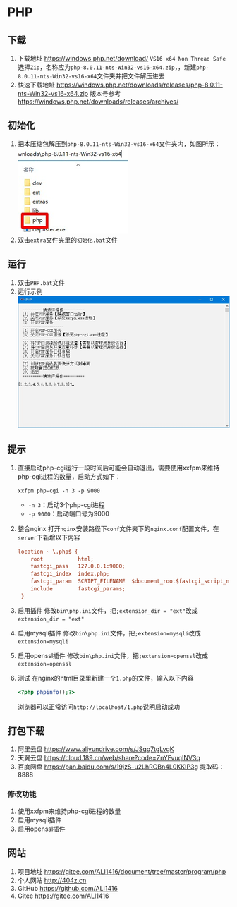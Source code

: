 # PHP

## 下载

1. 下载地址 <https://windows.php.net/download/> `VS16 x64 Non Thread Safe`选择`Zip`，名称应为`php-8.0.11-nts-Win32-vs16-x64.zip`，，新建`php-8.0.11-nts-Win32-vs16-x64`文件夹并把文件解压进去
2. 快速下载地址 <https://windows.php.net/downloads/releases/php-8.0.11-nts-Win32-vs16-x64.zip> 版本号参考 <https://windows.php.net/downloads/releases/archives/>

## 初始化

1. 把本压缩包解压到`php-8.0.11-nts-Win32-vs16-x64`文件夹内，如图所示：  
![初始化示例](img/初始化示例.jpg)
2. 双击`extra`文件夹里的`初始化.bat`文件

## 运行

1. 双击`PHP.bat`文件
2. 运行示例  
![运行示例](img/运行示例.jpg)

## 提示

1. 直接启动php-cgi运行一段时间后可能会自动退出，需要使用xxfpm来维持php-cgi进程的数量，启动方式如下：

   ```dos
   xxfpm php-cgi -n 3 -p 9000
   ```

   - `-n 3`：启动3个php-cgi进程
   - `-p 9000`：启动端口号为9000
2. 整合nginx
   打开`nginx`安装路径下`conf`文件夹下的`nginx.conf`配置文件，在`server`下新增以下内容

   ```ini
   location ~ \.php$ {
       root           html;
       fastcgi_pass   127.0.0.1:9000;
       fastcgi_index  index.php;
       fastcgi_param  SCRIPT_FILENAME  $document_root$fastcgi_script_name;
       include        fastcgi_params;
    }
   ```

3. 启用插件
   修改`bin\php.ini`文件，把`;extension_dir = "ext"`改成`extension_dir = "ext"`
4. 启用mysqli插件
   修改`bin\php.ini`文件，把`;extension=mysqli`改成`extension=mysqli`
5. 启用openssl插件
   修改`bin\php.ini`文件，把`;extension=openssl`改成`extension=openssl`
6. 测试
   在nginx的html目录里新建一个`1.php`的文件，输入以下内容

   ```php
   <?php phpinfo();?>
   ```

   浏览器可以正常访问`http://localhost/1.php`说明启动成功

## 打包下载

1. 阿里云盘 <https://www.aliyundrive.com/s/JSqq7tgLvgK>
2. 天翼云盘 <https://cloud.189.cn/web/share?code=ZnYFvuqINV3q>
3. 百度网盘 <https://pan.baidu.com/s/19jzS-u2LhRGBn4L0KKIP3g> 提取码：8888

### 修改功能

1. 使用xxfpm来维持php-cgi进程的数量
2. 启用mysqli插件
3. 启用openssl插件

## 网站

1. 项目地址 <https://gitee.com/ALI1416/document/tree/master/program/php>
2. 个人网站 <http://404z.cn>
3. GitHub <https://github.com/ALI1416>
4. Gitee <https://gitee.com/ALI1416>
